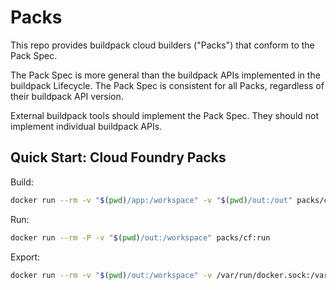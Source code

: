 # Packs

This repo provides buildpack cloud builders ("Packs") that conform to the Pack Spec.

The Pack Spec is more general than the buildpack APIs implemented in the buildpack Lifecycle.
The Pack Spec is consistent for all Packs, regardless of their buildpack API version.

External buildpack tools should implement the Pack Spec. They should not implement individual buildpack APIs.

## Quick Start: Cloud Foundry Packs

Build:
```bash
docker run --rm -v "$(pwd)/app:/workspace" -v "$(pwd)/out:/out" packs/cf:build
```

Run:
```bash
docker run --rm -P -v "$(pwd)/out:/workspace" packs/cf:run
```

Export:
```bash
docker run --rm -v "$(pwd)/out:/workspace" -v /var/run/docker.sock:/var/run/docker.sock packs/cf:export my-image
```
